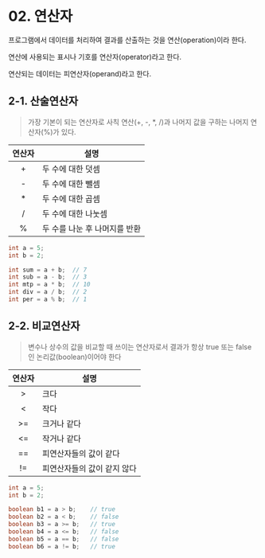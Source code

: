 # 02. 연산자

프로그램에서 데이터를 처리하여 결과를 산출하는 것을 연산(operation)이라 한다.

연산에 사용되는 표시나 기호를 연산자(operator)라고 한다.

연산되는 데이터는 피연산자(operand)라고 한다.


## 2-1. 산술연산자
> 가장 기본이 되는 연산자로 사칙 연산(+, -, *, /)과 나머지 값을 구하는 나머지 연산자(%)가 있다.

|연산자|설명|
|:---:|---|
|+|두 수에 대한 덧셈|
|-|두 수에 대한 뺄셈|
|*|두 수에 대한 곱셈|
|/|두 수에 대한 나눗셈|
|%|두 수를 나눈 후 나머지를 반환|

```java
int a = 5;
int b = 2;

int sum = a + b;  // 7
int sub = a - b;  // 3
int mtp = a * b;  // 10
int div = a / b;  // 2
int per = a % b;  // 1
```

## 2-2. 비교연산자
> 변수나 상수의 값을 비교할 때 쓰이는 연산자로서 결과가 항상 true 또는 false인 논리값(boolean)이어야 한다

|연산자|설명|
|:---:|---|
|>|크다|
|<|작다|
|>=|크거나 같다|
|<=|작거나 같다|
|==|피연산자들의 값이 같다|
|!=|피연산자들의 값이 같지 않다|

```java
int a = 5;
int b = 2;

boolean b1 = a > b;    // true
boolean b2 = a < b;    // false
boolean b3 = a >= b;   // true
boolean b4 = a <= b;   // false
boolean b5 = a == b;   // false
boolean b6 = a != b;   // true
```
